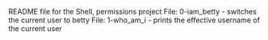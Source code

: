 README file for the Shell, permissions project
File: 0-iam_betty - switches the current user to betty
File: 1-who_am_i - prints the effective username of the current user
